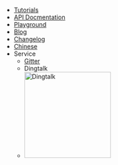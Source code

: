 <!-- _navbar.md -->

- [Tutorials](/tutorials/intro)
- [API Docmentation](/api/index)
- [Playground](https://eva.js.org/playground)
- [Blog](https://yuque.com/eva/blog)
- [Changelog](/others/changelog)
- [Chinese](https://eva-engine.gitee.io)
- Service
  - [Gitter](https://gitter.im/eva-engine/Eva.js)
  - Dingtalk
  - <img src="https://gw.alicdn.com/imgextra/i1/O1CN012ZZKa9213zNxY4Dko_!!6000000006930-2-tps-1886-1886.png" name="Dingtalk" alt="Dingtalk" style="width:200px;"/>
  
